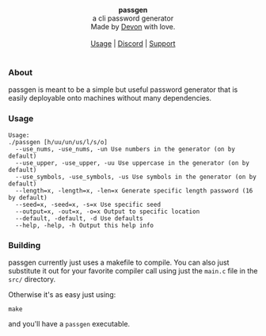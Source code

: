<div id="header">
    <p align="center">
      <b>passgen</b><br>
  	  <span font-size="16px">a cli password generator</span><br>
      <span font-size="12px">Made by <a href="http://tek256.com">Devon</a> with love.</span><br><br>
      <span><a href="#usage">Usage</a> | <a href="https://discordapp.com/invite/63GvpMh">Discord</a> | <a href="https://github.com/sponsors/tek256">Support</a></span><br><br>
    </p>
</div>

### About
passgen is meant to be a simple but useful password generator that is easily deployable onto machines without many dependencies.

### Usage

```
Usage:
./passgen [h/uu/un/us/l/s/o]
  --use_nums, -use_nums, -un Use numbers in the generator (on by default)
  --use_upper, -use_upper, -uu Use uppercase in the generator (on by default)
  --use_symbols, -use_symbols, -us Use symbols in the generator (on by default)
  --length=x, -length=x, -len=x Generate specific length password (16 by default)
  --seed=x, -seed=x, -s=x Use specific seed
  --output=x, -out=x, -o=x Output to specific location
  --default, -default, -d Use defaults 
  --help, -help, -h Output this help info
```

### Building
passgen currently just uses a makefile to compile. You can also just substitute it out for your favorite compiler call using just the `main.c` file in the `src/` directory. 

Otherwise it's as easy just using: 
```
make
``` 

and you'll have a `passgen` executable.


